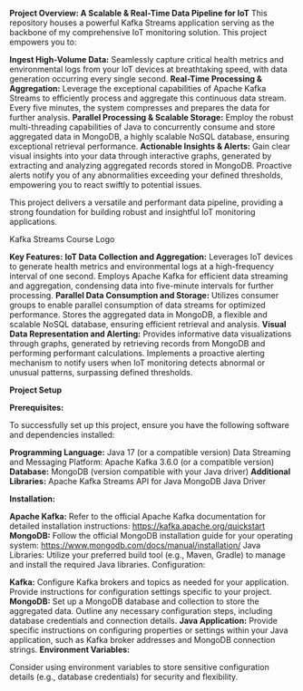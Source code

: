 
**Project Overview: A Scalable & Real-Time Data Pipeline for IoT**
This repository houses a powerful Kafka Streams application serving as the backbone of my comprehensive IoT monitoring solution. This project empowers you to:

**Ingest High-Volume Data:** Seamlessly capture critical health metrics and environmental logs from your IoT devices at breathtaking speed, with data generation occurring every single second.
**Real-Time Processing & Aggregation:** Leverage the exceptional capabilities of Apache Kafka Streams to efficiently process and aggregate this continuous data stream. Every five minutes, the system compresses and prepares the data for further analysis.
**Parallel Processing & Scalable Storage:** Employ the robust multi-threading capabilities of Java to concurrently consume and store aggregated data in MongoDB, a highly scalable NoSQL database, ensuring exceptional retrieval performance.
**Actionable Insights & Alerts:** Gain clear visual insights into your data through interactive graphs, generated by extracting and analyzing aggregated records stored in MongoDB. Proactive alerts notify you of any abnormalities exceeding your defined thresholds, empowering you to react swiftly to potential issues.

This project delivers a versatile and performant data pipeline, providing a strong foundation for building robust and insightful IoT monitoring applications.



Kafka Streams Course Logo

**Key Features:**
**IoT Data Collection and Aggregation:**
Leverages IoT devices to generate health metrics and environmental logs at a high-frequency interval of one second.
Employs Apache Kafka for efficient data streaming and aggregation, condensing data into five-minute intervals for further processing.
**Parallel Data Consumption and Storage:**
Utilizes consumer groups to enable parallel consumption of data streams for optimized performance.
Stores the aggregated data in MongoDB, a flexible and scalable NoSQL database, ensuring efficient retrieval and analysis.
**Visual Data Representation and Alerting:**
Provides informative data visualizations through graphs, generated by retrieving records from MongoDB and performing performant calculations.
Implements a proactive alerting mechanism to notify users when IoT monitoring detects abnormal or unusual patterns, surpassing defined thresholds.


**Project Setup**

**Prerequisites:**

To successfully set up this project, ensure you have the following software and dependencies installed:

**Programming Language:**
Java 17 (or a compatible version)
Data Streaming and Messaging Platform:
Apache Kafka 3.6.0 (or a compatible version)
**Database:**
MongoDB (version compatible with your Java driver)
**Additional Libraries:**
Apache Kafka Streams API for Java
MongoDB Java Driver

**Installation:**

**Apache Kafka:**
Refer to the official Apache Kafka documentation for detailed installation instructions: https://kafka.apache.org/quickstart
**MongoDB:**
Follow the official MongoDB installation guide for your operating system: https://www.mongodb.com/docs/manual/installation/
Java Libraries:
Utilize your preferred build tool (e.g., Maven, Gradle) to manage and install the required Java libraries.
Configuration:

**Kafka:**
Configure Kafka brokers and topics as needed for your application.
Provide instructions for configuration settings specific to your project.
**MongoDB:**
Set up a MongoDB database and collection to store the aggregated data.
Outline any necessary configuration steps, including database credentials and connection details.
**Java Application:**
Provide specific instructions on configuring properties or settings within your Java application, such as Kafka broker addresses and MongoDB connection strings.
**Environment Variables:**

Consider using environment variables to store sensitive configuration details (e.g., database credentials) for security and flexibility.
